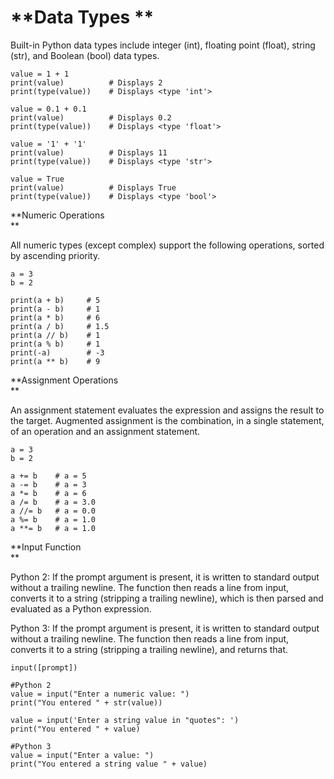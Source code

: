 # **Data Types  **

Built-in Python data types include integer \(int\), floating point \(float\), string \(str\), and Boolean \(bool\) data types.

```
value = 1 + 1
print(value)          # Displays 2
print(type(value))    # Displays <type 'int'>

value = 0.1 + 0.1
print(value)          # Displays 0.2 
print(type(value))    # Displays <type 'float'>

value = '1' + '1'
print(value)          # Displays 11
print(type(value))    # Displays <type 'str'>

value = True
print(value)          # Displays True
print(type(value))    # Displays <type 'bool'>
```



**Numeric Operations        
**

All numeric types \(except complex\) support the following operations, sorted by ascending priority.

```
a = 3
b = 2

print(a + b)     # 5
print(a - b)     # 1
print(a * b)     # 6
print(a / b)     # 1.5
print(a // b)    # 1
print(a % b)     # 1
print(-a)        # -3
print(a ** b)    # 9
```

**Assignment Operations        
**

An assignment statement evaluates the expression and assigns the result to the target. Augmented assignment is the combination, in a single statement, of an operation and an assignment statement.

```
a = 3
b = 2

a += b    # a = 5
a -= b    # a = 3
a *= b    # a = 6
a /= b    # a = 3.0
a //= b   # a = 0.0
a %= b    # a = 1.0
a **= b   # a = 1.0
```

**Input Function        
**

Python 2: If the prompt argument is present, it is written to standard output without a trailing newline. The function then reads a line from input, converts it to a string \(stripping a trailing newline\), which is then parsed and evaluated as a Python expression.

Python 3: If the prompt argument is present, it is written to standard output without a trailing newline. The function then reads a line from input, converts it to a string \(stripping a trailing newline\), and returns that.

```
input([prompt])

#Python 2
value = input("Enter a numeric value: ")
print("You entered " + str(value))

value = input('Enter a string value in "quotes": ')
print("You entered " + value)

#Python 3
value = input("Enter a value: ")
print("You entered a string value " + value)
```




